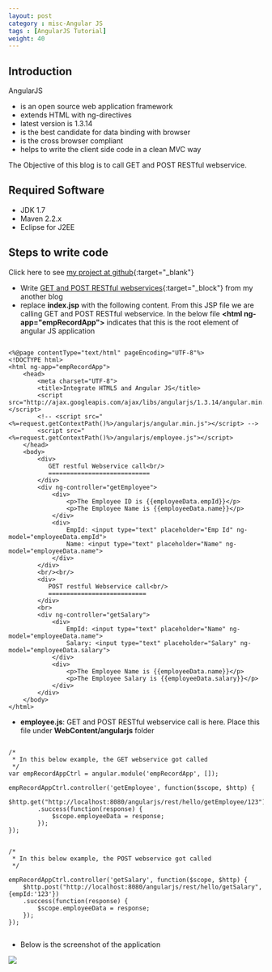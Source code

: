 ```yaml
---
layout: post
category : misc-Angular JS
tags : [AngularJS Tutorial]
weight: 40
---
```


## Introduction

AngularJS


 * is an open source web application framework
 * extends HTML with ng-directives
 * latest version is 1.3.14
 * is the best candidate for data binding with browser
 * is the cross browser compliant
 * helps to write the client side code in a clean MVC way

The Objective of this blog is to call GET and POST RESTful webservice.

## Required Software


 * JDK 1.7
 * Maven 2.2.x
 * Eclipse for J2EE
 
## Steps to write code

Click here to see [my project at github](https://github.com/ashismo/repositoryForMyBlog/tree/master/angular/AngularJS-RESTfulWS){:target="_blank"}
 

 * Write [GET and POST RESTful webservices](/java-web%20service/2015/05/12/RESTful%20webservice/){:target="_block"} from my another blog
 * replace **index.jsp** with the following content. From this JSP file we are calling GET and POST RESTful webservice. In the below file **&lt;html ng-app="empRecordApp"&gt;** indicates that this is the root element of angular JS application
 
<pre class="prettyprint highlight"><code class="language-xml" data-lang="xml">
&lt;%@page contentType="text/html" pageEncoding="UTF-8"%&gt;
&lt;!DOCTYPE html&gt;
&lt;html ng-app="empRecordApp"&gt;
	&lt;head&gt;
		&lt;meta charset="UTF-8"&gt;
		&lt;title&gt;Integrate HTML5 and Angular JS&lt;/title&gt;
		&lt;script src="http://ajax.googleapis.com/ajax/libs/angularjs/1.3.14/angular.min.js"&gt;&lt;/script&gt;
		&lt;!-- &lt;script src="&lt;%=request.getContextPath()%&gt;/angularjs/angular.min.js"&gt;&lt;/script&gt; --&gt;
		&lt;script src="&lt;%=request.getContextPath()%&gt;/angularjs/employee.js"&gt;&lt;/script&gt;
	&lt;/head&gt;
	&lt;body&gt;
		&lt;div&gt;
		   GET restful Webservice call&lt;br/&gt;
		   ============================
		&lt;/div&gt;
		&lt;div ng-controller="getEmployee"&gt;
			&lt;div&gt;
				&lt;p&gt;The Employee ID is {{employeeData.empId}}&lt;/p&gt;
				&lt;p&gt;The Employee Name is {{employeeData.name}}&lt;/p&gt;
			&lt;/div&gt;
			&lt;div&gt;
				EmpId: &lt;input type="text" placeholder="Emp Id" ng-model="employeeData.empId"&gt;
				Name: &lt;input type="text" placeholder="Name" ng-model="employeeData.name"&gt;
			&lt;/div&gt;
		&lt;/div&gt;
		&lt;br/&gt;&lt;br/&gt;
		&lt;div&gt;
		   POST restful Webservice call&lt;br/&gt;
		   ===========================
		&lt;/div&gt;
		&lt;br&gt;
		&lt;div ng-controller="getSalary"&gt;
			&lt;div&gt;
				EmpId: &lt;input type="text" placeholder="Name" ng-model="employeeData.name"&gt;
				Salary: &lt;input type="text" placeholder="Salary" ng-model="employeeData.salary"&gt;
			&lt;/div&gt;
			&lt;div&gt;
				&lt;p&gt;The Employee Name is {{employeeData.name}}&lt;/p&gt;
				&lt;p&gt;The Employee Salary is {{employeeData.salary}}&lt;/p&gt;
			&lt;/div&gt;
		&lt;/div&gt;
	&lt;/body&gt;
&lt;/html&gt;
</code></pre>

 * **employee.js**: GET and POST RESTful webservice call is here. Place this file under **WebContent/angularjs** folder
 
<pre class="prettyprint highlight"><code class="language-js" data-lang="js">
/*
 * In this below example, the GET webservice got called
 */
var empRecordAppCtrl = angular.module('empRecordApp', []);

empRecordAppCtrl.controller('getEmployee', function($scope, $http) {
    $http.get("http://localhost:8080/angularjs/rest/hello/getEmployee/123")
	    .success(function(response) {
	    	$scope.employeeData = response;
	    });
});


/*
 * In this below example, the POST webservice got called
 */

empRecordAppCtrl.controller('getSalary', function($scope, $http) {
    $http.post("http://localhost:8080/angularjs/rest/hello/getSalary", {empId:'123'})
    .success(function(response) {
    	$scope.employeeData = response;
    });
});

</code></pre>

 * Below is the screenshot of the application
 <img src="https://cloud.githubusercontent.com/assets/11231867/7682182/cb2287ae-fd93-11e4-8e2f-2f854db24542.png"/>
